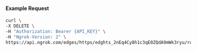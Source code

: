 <!-- Code generated for API Clients. DO NOT EDIT. -->

#### Example Request

```bash
curl \
-X DELETE \
-H "Authorization: Bearer {API_KEY}" \
-H "Ngrok-Version: 2" \
https://api.ngrok.com/edges/https/edghts_2nEq4Cy8h1c3qE0ZQdA9mWk3ryu/routes/edghtsrt_2nEq4E2eqKP7Z193rYVwwl1ZaWp/traffic_policy
```
